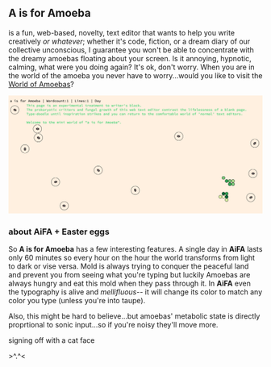 ## A is for Amoeba ##

is a fun, web-based, novelty, text editor that wants to help you write creatively _or whatever_;
whether it's code, fiction, or a dream diary of our collective unconscious, I guarantee you won't
be able to concentrate with the dreamy amoebas floating about your screen. Is it annoying, hypnotic,
calming, what were you doing again? It's ok, don't worry. When you are in the world of the amoeba you never have to worry...would you like to visit the [World of Amoebas][edit]?

[![amoeba's swimming](amoeba.png)][edit]

[edit]: http://jzwood.github.io/Amoeba-Edit/

### about AiFA + Easter eggs ###

So **A is for Amoeba** has a few interesting features. A single day in **AiFA** lasts only 60 minutes so every hour on the hour the world transforms from light to dark or vise versa. Mold is always trying to conquer the peaceful land and prevent you from seeing what you're typing but luckily Amoebas are always hungry and eat this mold when they pass through it. In **AiFA** even the typography is alive and _mellifluous_-- it will change its color to match any color you type (unless you're into taupe).

Also, this might be hard to believe...but amoebas' metabolic state is directly proprtional to sonic input...so if you're noisy they'll move more.

signing off with a cat face

\>^.^<
